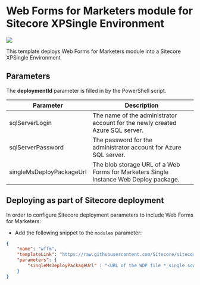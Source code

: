 # Web Forms for Marketers module for Sitecore XPSingle Environment

<a href="http://armviz.io/#/?load=https%3A%2F%2Fraw.githubusercontent.com%2FSitecore%2Fsitecore-azure-quickstart-templates%2Fmaster%2FWFFM%209.0.0%2FXPSingle%2Fazuredeploy.json" target="_blank">
    <img src="http://armviz.io/visualizebutton.png"/>
</a>

This template deploys Web Forms for Marketers module into a Sitecore XPSingle Environment

## Parameters

The **deploymentId** parameter is filled in by the PowerShell script.

| Parameter                                 | Description
--------------------------------------------|------------------------------------------------
| sqlServerLogin                            | The name of the administrator account for the newly created Azure SQL server.
| sqlServerPassword                         | The password for the administrator account for Azure SQL server.
| singleMsDeployPackageUrl                  | The blob storage URL of a Web Forms for Marketers Single Instance Web Deploy package.

## Deploying as part of Sitecore deployment

In order to configure Sitecore deployment parameters to include Web Forms for Marketers:

  * Add the following snippet to the `modules` parameter:

```JSON
{
    "name": "wffm",
    "templateLink": "https://raw.githubusercontent.com/Sitecore/sitecore-azure-quickstart-templates/master/WFFM%209.0.0/xpsingle/azuredeploy.json",
    "parameters": {
        "singleMsDeployPackageUrl" : "<URL of the WDP file *_single.scwdp.zip>"
    }
}
```

